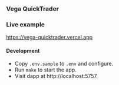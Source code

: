 ### Vega QuickTrader

### Live example

https://vega-quicktrader.vercel.app

#### Development

- Copy `.env.sample` to `.env` and configure.
- Run `make` to start the app.
- Visit dapp at http://localhost:5757.
